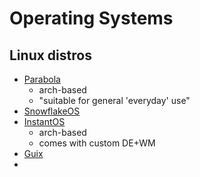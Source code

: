 # Operating Systems

## Linux distros
- [Parabola](https://www.parabola.nu/)
    - arch-based
    - "suitable for general 'everyday' use"
- [SnowflakeOS](https://snowflakeos.org/)
- [InstantOS](https://instantos.io/)
    - arch-based
    - comes with custom DE+WM
- [Guix](https://guix.gnu.org/)
- 